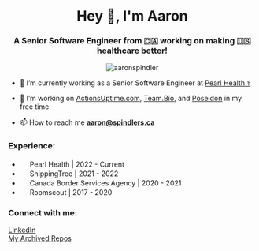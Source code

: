 <h1 align="center">Hey 👋, I'm Aaron</h1>
<h3 align="center">A Senior Software Engineer from 🇨🇦 working on making 🇺🇸 healthcare better!</h3>

<p align="center"> <img src="https://komarev.com/ghpvc/?username=aaronspindler&label=Profile%20views&color=0e75b6&style=flat" alt="aaronspindler" /> </p>

- 🔭 I’m currently working as a Senior Software Engineer at [Pearl Health ⚕](https://pearlhealth.com/)

- 🌱 I’m working on [ActionsUptime.com](https://actionsuptime.com/), [Team.Bio](https://team.bio), and [Poseidon](https://github.com/aaronspindler/Poseidon) in my free time

- 📫 How to reach me **aaron@spindlers.ca**

<h3 align="left">Experience:</h3>
<p align="left">
  <ul>
    <li><img src="https://pearlhealth.com/wp-content/uploads/2022/02/apple-icon-180x180-1-150x150.png" width=16 height=16/> Pearl Health | 2022 - Current</li>
    <li><img src="https://shippingtree.co/wp-content/uploads/2020/08/shipping-fav.png" width=16 height=16/> ShippingTree | 2021 - 2022</li>
    <li><img src="https://www.cbsa-asfc.gc.ca/favicon.ico" width=16 height=16/> Canada Border Services Agency | 2020 - 2021</li>
    <li><img src="https://i.pinimg.com/736x/be/89/8c/be898cd1192d1f0847a0f4c1bb087fb9.jpg" width=16 height=16/> Roomscout | 2017 - 2020</li>
  </ul>
</p>


<h3 align="left">Connect with me:</h3>
<p align="left">
<a href="https://linkedin.com/in/aaron-spindler" target="blank">LinkedIn</a>
<br>
<a href="https://github.com/aaronspindler-archive" target="blank">My Archived Repos</a>
</p>
